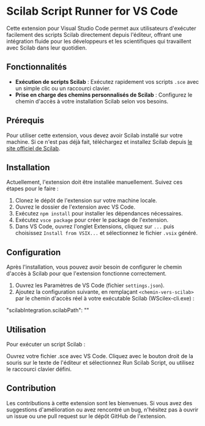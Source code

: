 # Scilab Script Runner for VS Code

Cette extension pour Visual Studio Code permet aux utilisateurs d'exécuter facilement des scripts Scilab directement depuis l'éditeur, offrant une intégration fluide pour les développeurs et les scientifiques qui travaillent avec Scilab dans leur quotidien.

## Fonctionnalités

- **Exécution de scripts Scilab** : Exécutez rapidement vos scripts `.sce` avec un simple clic ou un raccourci clavier.
- **Prise en charge des chemins personnalisés de Scilab** : Configurez le chemin d'accès à votre installation Scilab selon vos besoins.

## Prérequis

Pour utiliser cette extension, vous devez avoir Scilab installé sur votre machine. Si ce n'est pas déjà fait, téléchargez et installez Scilab depuis [le site officiel de Scilab](https://www.scilab.org).

## Installation

Actuellement, l'extension doit être installée manuellement. Suivez ces étapes pour le faire :

1. Clonez le dépôt de l'extension sur votre machine locale.
2. Ouvrez le dossier de l'extension avec VS Code.
3. Exécutez `npm install` pour installer les dépendances nécessaires.
4. Exécutez `vsce package` pour créer le package de l'extension.
5. Dans VS Code, ouvrez l'onglet Extensions, cliquez sur `...` puis choisissez `Install from VSIX...` et sélectionnez le fichier `.vsix` généré.

## Configuration

Après l'installation, vous pouvez avoir besoin de configurer le chemin d'accès à Scilab pour que l'extension fonctionne correctement.

1. Ouvrez les Paramètres de VS Code (fichier `settings.json`).
2. Ajoutez la configuration suivante, en remplaçant `<chemin-vers-scilab>` par le chemin d'accès réel à votre exécutable Scilab (WScilex-cli.exe) :

"scilabIntegration.scilabPath": "<chemin-vers-scilab>"

## Utilisation

Pour exécuter un script Scilab :

Ouvrez votre fichier .sce avec VS Code.
Cliquez avec le bouton droit de la souris sur le texte de l'éditeur et sélectionnez Run Scilab Script, ou utilisez le raccourci clavier défini.

## Contribution

Les contributions à cette extension sont les bienvenues. Si vous avez des suggestions d'amélioration ou avez rencontré un bug, n'hésitez pas à ouvrir un issue ou une pull request sur le dépôt GitHub de l'extension.
